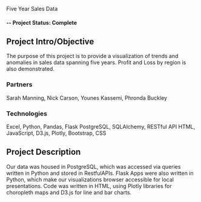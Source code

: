 Five Year Sales Data


#### -- Project Status: Complete

## Project Intro/Objective
The purpose of this project is to provide a visualization of trends and anomalies in sales data spanning five years. Profit and Loss by region is also demonstrated.

### Partners
Sarah Manning, Nick Carson, Younes Kassemi, Phronda Buckley

### Technologies
Excel, Python, Pandas, Flask
PostgreSQL, SQLAlchemy, RESTful API
HTML, JavaScript, D3.js, Plotly, Bootstrap, CSS

## Project Description
Our data was housed in PostgreSQL, which was accessed via queries written in Python and stored in RestfulAPIs. Flask Apps were also written in Python, which make our visualizations browser accessible for local presentations. Code was written in HTML, using Plotly libraries for choropleth maps and D3.js for line and bar charts.
